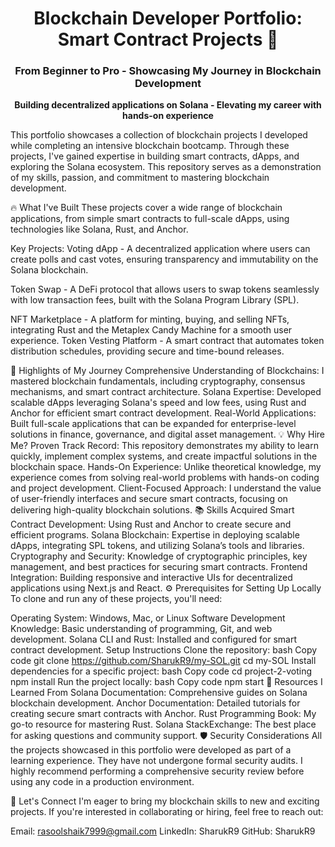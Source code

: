 <div align="center"> <h1> Blockchain Developer Portfolio: Smart Contract Projects 🚀</h1> <h3> From Beginner to Pro - Showcasing My Journey in Blockchain Development </h3> <p align="center"><strong>Building decentralized applications on Solana - Elevating my career with hands-on experience</strong></p> </div>
This portfolio showcases a collection of blockchain projects I developed while completing an intensive blockchain bootcamp. Through these projects, I've gained expertise in building smart contracts, dApps, and exploring the Solana ecosystem. This repository serves as a demonstration of my skills, passion, and commitment to mastering blockchain development.

🔥 What I've Built
These projects cover a wide range of blockchain applications, from simple smart contracts to full-scale dApps, using technologies like Solana, Rust, and Anchor.

Key Projects:
Voting dApp - A decentralized application where users can create polls and cast votes, ensuring transparency and immutability on the Solana blockchain.

Token Swap - A DeFi protocol that allows users to swap tokens seamlessly with low transaction fees, built with the Solana Program Library (SPL).

NFT Marketplace - A platform for minting, buying, and selling NFTs, integrating Rust and the Metaplex Candy Machine for a smooth user experience.
Token Vesting Platform - A smart contract that automates token distribution schedules, providing secure and time-bound releases.

🌟 Highlights of My Journey
Comprehensive Understanding of Blockchains: I mastered blockchain fundamentals, including cryptography, consensus mechanisms, and smart contract architecture.
Solana Expertise: Developed scalable dApps leveraging Solana's speed and low fees, using Rust and Anchor for efficient smart contract development.
Real-World Applications: Built full-scale applications that can be expanded for enterprise-level solutions in finance, governance, and digital asset management.
💡 Why Hire Me?
Proven Track Record: This repository demonstrates my ability to learn quickly, implement complex systems, and create impactful solutions in the blockchain space.
Hands-On Experience: Unlike theoretical knowledge, my experience comes from solving real-world problems with hands-on coding and project development.
Client-Focused Approach: I understand the value of user-friendly interfaces and secure smart contracts, focusing on delivering high-quality blockchain solutions.
📚 Skills Acquired
Smart Contract Development: Using Rust and Anchor to create secure and efficient programs.
Solana Blockchain: Expertise in deploying scalable dApps, integrating SPL tokens, and utilizing Solana’s tools and libraries.
Cryptography and Security: Knowledge of cryptographic principles, key management, and best practices for securing smart contracts.
Frontend Integration: Building responsive and interactive UIs for decentralized applications using Next.js and React.
⚙️ Prerequisites for Setting Up Locally
To clone and run any of these projects, you'll need:

Operating System: Windows, Mac, or Linux
Software Development Knowledge: Basic understanding of programming, Git, and web development.
Solana CLI and Rust: Installed and configured for smart contract development.
Setup Instructions
Clone the repository:
bash
Copy code
git clone https://github.com/SharukR9/my-SOL.git
cd my-SOL
Install dependencies for a specific project:
bash
Copy code
cd project-2-voting
npm install
Run the project locally:
bash
Copy code
npm start
📖 Resources I Learned From
Solana Documentation: Comprehensive guides on Solana blockchain development.
Anchor Documentation: Detailed tutorials for creating secure smart contracts with Anchor.
Rust Programming Book: My go-to resource for mastering Rust.
Solana StackExchange: The best place for asking questions and community support.
🛡️ Security Considerations
All the projects showcased in this portfolio were developed as part of a learning experience. They have not undergone formal security audits. I highly recommend performing a comprehensive security review before using any code in a production environment.

🚀 Let's Connect
I'm eager to bring my blockchain skills to new and exciting projects. If you're interested in collaborating or hiring, feel free to reach out:

Email: rasoolshaik7999@gmail.com
LinkedIn: SharukR9
GitHub: SharukR9
